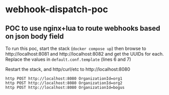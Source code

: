 # webhook-dispatch-poc

## POC to use nginx+lua to route webhooks based on json body field
To run this poc, start the stack (`docker compose up`) then browse to 
http://localhost:8081 and http://localhost:8082 and get the UUIDs for each. 
Replace the values in `default.conf.template` (lines 6 and 7)

Restart the stack, and http/curl/etc to http://localhost:8080
```
http POST http://localhost:8080 OrganizationId=org1
http POST http://localhost:8080 OrganizationId=org2
http POST http://localhost:8080 OrganizationId=bogus
```
